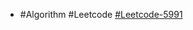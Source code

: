 - #Algorithm #Leetcode [#Leetcode-5991](https://leetcode-cn.com/problems/rearrange-array-elements-by-sign/)